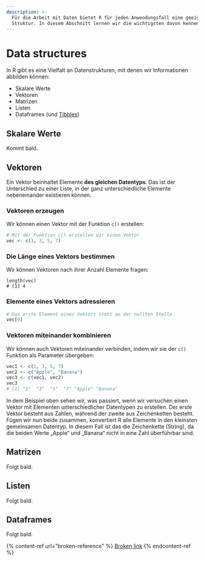 ```yaml
---
description: >-
  Für die Arbeit mit Daten bietet R für jeden Anwendungsfall eine geeignete
  Struktur. In diesem Abschnitt lernen wir die wichtigsten davon kennen.
---
```


# Data structures

In R gibt es eine Vielfalt an Datenstrukturen, mit denen wir Informationen abbilden können:

* Skalare Werte
* Vektoren
* Matrizen
* Listen
* Dataframes (und [Tibbles](../data-visualization-with-r/14-daten-laden-und-sichten/tidyverse-und-tibbles.md#tibbles))

## Skalare Werte

Kommt bald.

## Vektoren

Ein Vektor beinhaltet Elemente **des gleichen Datentyps**. Das ist der Unterschied zu einer Liste, in der ganz unterschiedliche Elemente nebeneinander existieren können.&#x20;

### Vektoren erzeugen

Wir können einen Vektor mit der Funktion `c()` erstellen:

```r
# Mit der Funktion c() erstellen wir einen Vektor
vec <- c(1, 3, 5, 7)
```

### Die Länge eines Vektors bestimmen

Wir können Vektoren nach ihrer Anzahl Elemente fragen:

```
length(vec)
# [1] 4
```

### Elemente eines Vektors adressieren

```r
# Das erste Element eines Vektors steht an der nullten Stelle
vec[0]
```

### Vektoren miteinander kombinieren

Wir können auch Vektoren miteinander verbinden, indem wir sie der `c()` Funktion als Parameter übergeben:

```r
vec1 <- c(1, 3, 5, 7)
vec2 <- c("Apple", "Banana")
vec3 <- c(vec1, vec2)
vec3
# [1] "1"  "3"  "5"  "7" "Apple" "Banana"
```

In dem Beispiel oben sehen wir, was passiert, wenn wir versuchen einen Vektor mit Elementen unterschiedlicher Datentypen zu erstellen. Der erste Vektor besteht aus Zahlen, während der zweite aus Zeichenketten besteht. Fügen wir nun beide zusammen, konvertiert R alle Elemente in den kleinsten gemeinsamen Datentyp. In diesem Fall ist das die Zeichenkette (String), da die beiden Werte „Apple“ und „Banana“ nicht in eine Zahl überführbar sind.

## Matrizen

Folgt bald.

## Listen

Folgt bald.

## Dataframes

Folgt bald.

{% content-ref url="broken-reference" %}
[Broken link](broken-reference)
{% endcontent-ref %}
